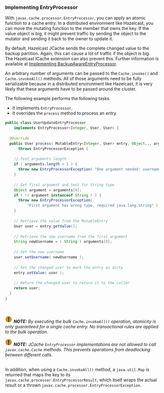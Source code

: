 
### Implementing EntryProcessor

With `javax.cache.processor.EntryProcessor`, you can apply an atomic function to a cache entry. In a distributed
environment like Hazelcast, you can move the mutating function to the member that owns the key. If the value
object is big, it might prevent traffic by sending the object to the mutator and sending it back to the owner to update it.

By default, Hazelcast JCache sends the complete changed value to the backup partition. Again, this can cause a lot of traffic if
the object is big. The Hazelcast ICache extension can also prevent this. Further information is available at
[Implementing BackupAwareEntryProcessor](#implementing-backupawareentryprocessor).

An arbitrary number of arguments can be passed to the `Cache.invoke()` and `Cache.invokeAll()` methods. All of those arguments need
to be fully serializable because in a distributed environment like Hazelcast, it is very likely that these arguments have to be passed around the cluster.

The following example performs the following tasks.

- It implements `EntryProcessor`.
- It overrides the `process` method to process an entry.

```java
public class UserUpdateEntryProcessor
    implements EntryProcessor<Integer, User, User> {

  @Override
  public User process( MutableEntry<Integer, User> entry, Object... arguments )
      throws EntryProcessorException {

    // Test arguments length
    if ( arguments.length < 1 ) {
      throw new EntryProcessorException( "One argument needed: username" );
    }

    // Get first argument and test for String type
    Object argument = arguments[0];
    if ( !( argument instanceof String ) ) {
      throw new EntryProcessorException(
          "First argument has wrong type, required java.lang.String" );
    }

    // Retrieve the value from the MutableEntry
    User user = entry.getValue();

    // Retrieve the new username from the first argument
    String newUsername = ( String ) arguments[0];

    // Set the new username
    user.setUsername( newUsername );

    // Set the changed user to mark the entry as dirty
    entry.setValue( user );

    // Return the changed user to return it to the caller
    return user;
  }
}
```

<br></br>
![image](images/NoteSmall.jpg) ***NOTE:*** *By executing the bulk `Cache.invokeAll()` operation, atomicity is only guaranteed for a
single cache entry. No transactional rules are applied to the bulk operation.*

![image](images/NoteSmall.jpg) ***NOTE:*** *JCache `EntryProcessor` implementations are not allowed to call
`javax.cache.Cache` methods. This prevents operations from deadlocking between different calls.*
<br></br>

In addition, when using a `Cache.invokeAll()` method, a `java.util.Map` is returned that maps the key to its
`javax.cache.processor.EntryProcessorResult`, which itself wraps the actual result or a thrown
`javax.cache.processor.EntryProcessorException`.

